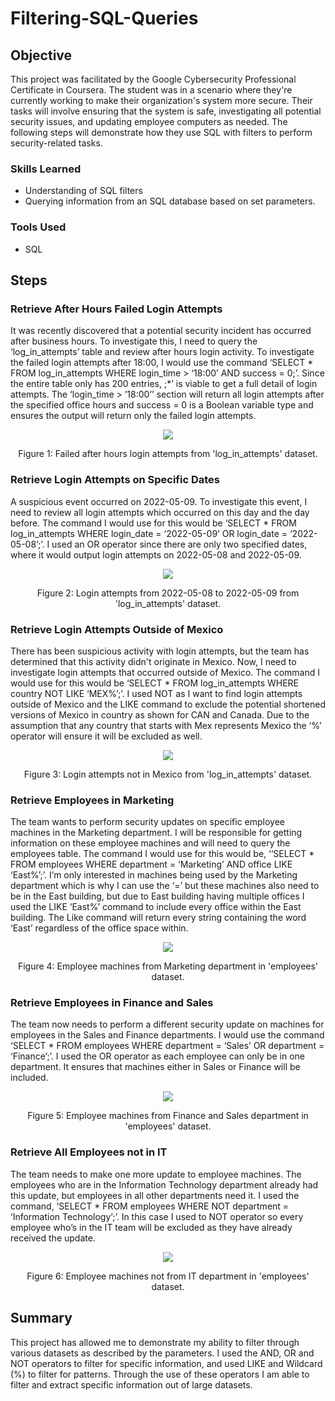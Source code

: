 # Filtering-SQL-Queries

## Objective

This project was facilitated by the Google Cybersecurity Professional Certificate in Coursera. The student was in a scenario where they're currently working to make their organization's system more secure. Their tasks will involve ensuring that the system is safe, investigating all potential security issues, and updating employee computers as needed. The following steps will demonstrate how they use SQL with filters to perform security-related tasks.

### Skills Learned
- Understanding of SQL filters
- Querying information from an SQL database based on set parameters.

### Tools Used
- SQL

## Steps

### Retrieve After Hours Failed Login Attempts

It was recently discovered that a potential security incident has occurred after business hours. To investigate this, I need to query the ‘log_in_attempts’ table and review after hours login activity. To investigate the failed login attempts after 18:00, I would use the command ‘SELECT * FROM log_in_attempts WHERE login_time > ‘18:00’ AND success = 0;’. Since the entire table only has 200 entries, ;*’ is viable to get a full detail of login attempts. The ‘login_time > ’18:00’’ section will return all login attempts after the specified office hours and success = 0 is a Boolean variable type and ensures the output will return only the failed login attempts.

<p align="center">
  <img src="https://github.com/user-attachments/assets/e0554d68-792c-4d56-b392-c21471de0d58">

  <p align="center">
    Figure 1: Failed after hours login attempts from 'log_in_attempts' dataset.
  </p>
</p>

### Retrieve Login Attempts on Specific Dates

A suspicious event occurred on 2022-05-09. To investigate this event, I need to review all login attempts which occurred on this day and the day before. The command I would use for this would be ‘SELECT * FROM log_in_attempts WHERE login_date = ‘2022-05-09’ OR login_date = ‘2022-05-08’;’. I used an OR operator since there are only two specified dates, where it would output login attempts on 2022-05-08 and 2022-05-09.

<p align="center">
  <img src="https://github.com/user-attachments/assets/e57f95dc-ce4a-4b5e-8f71-9fd5e60cff48">

  <p align="center">
    Figure 2: Login attempts from 2022-05-08 to 2022-05-09 from 'log_in_attempts' dataset.
  </p>
</p>

### Retrieve Login Attempts Outside of Mexico

There has been suspicious activity with login attempts, but the team has determined that this activity didn't originate in Mexico. Now, I need to investigate login attempts that occurred outside of Mexico. The command I would use for this would be ‘SELECT * FROM log_in_attempts WHERE country NOT LIKE ‘MEX%’;’. I used NOT as I want to find login attempts outside of Mexico and the LIKE command to exclude the potential shortened versions of Mexico in country as shown for CAN and Canada. Due to the assumption that any country that starts with Mex represents Mexico the ‘%’ operator will ensure it will be excluded as well.

<p align="center">
 <img src="https://github.com/user-attachments/assets/4674fca4-98df-40fe-b531-66b84feaedf8"> 

  <p align="center">
    Figure 3: Login attempts not in Mexico from 'log_in_attempts' dataset.
  </p>
</p>

### Retrieve Employees in Marketing

The team wants to perform security updates on specific employee machines in the Marketing department. I will be responsible for getting information on these employee machines and will need to query the employees table. The command I would use for this would be, ‘‘SELECT * FROM employees WHERE department = ‘Marketing’ AND office LIKE ‘East%’;’. I’m only interested in machines being used by the Marketing department which is why I can use the ‘=’ but these machines also need to be in the East building, but due to East building having multiple offices I used the LIKE ‘East%’ command to include every office within the East building. The Like command will return every string containing the word ‘East’ regardless of the office space within.

<p align="center">
  <img src="https://github.com/user-attachments/assets/cafbf0cf-f773-4a68-bc5e-cde855badfe5">

  <p align="center">
    Figure 4: Employee machines from Marketing department in 'employees' dataset.
  </p>
</p>

### Retrieve Employees in Finance and Sales

The team now needs to perform a different security update on machines for employees in the Sales and Finance departments. I would use the command ‘SELECT * FROM employees WHERE department = ‘Sales’ OR department = ‘Finance’;’. I used the OR operator as each employee can only be in one department. It ensures that machines either in Sales or Finance will be included.

<p align="center">
  <img src="https://github.com/user-attachments/assets/528cc381-d776-4c5e-b81c-5c3c95e6c7d7">

  <p align="center">
    Figure 5: Employee machines from Finance and Sales department in 'employees' dataset.
  </p>
</p>

### Retrieve All Employees not in IT

The team needs to make one more update to employee machines. The employees who are in the Information Technology department already had this update, but employees in all other departments need it. I used the command, ‘SELECT * FROM employees WHERE NOT department = ‘Information Technology’;’. In this case I used to NOT operator so every employee who’s in the IT team will be excluded as they have already received the update.

<p align="center">
  <img src="https://github.com/user-attachments/assets/b3448067-23dd-4e24-98d6-89b83c0b436a">

  <p align="center">
    Figure 6: Employee machines not from IT department in 'employees' dataset.
  </p>
</p>

## Summary

This project has allowed me to demonstrate my ability to filter through various datasets as described by the parameters. I used the AND, OR and NOT operators to filter for specific information, and used LIKE and Wildcard (%) to filter for patterns. Through the use of these operators I am able to filter and extract specific information out of large datasets.
